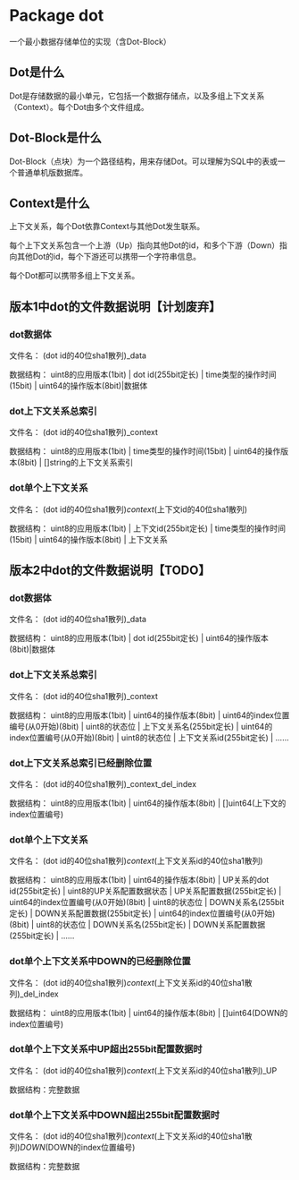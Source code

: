 # Package dot

一个最小数据存储单位的实现（含Dot-Block）

## Dot是什么

Dot是存储数据的最小单元，它包括一个数据存储点，以及多组上下文关系（Context）。每个Dot由多个文件组成。

## Dot-Block是什么

Dot-Block（点块）为一个路径结构，用来存储Dot。可以理解为SQL中的表或一个普通单机版数据库。

## Context是什么

上下文关系，每个Dot依靠Context与其他Dot发生联系。

每个上下文关系包含一个上游（Up）指向其他Dot的id，和多个下游（Down）指向其他Dot的id，每个下游还可以携带一个字符串信息。

每个Dot都可以携带多组上下文关系。

## 版本1中dot的文件数据说明【计划废弃】

### dot数据体

文件名： (dot id的40位sha1散列)_data

数据结构： uint8的应用版本(1bit) | dot id(255bit定长) | time类型的操作时间(15bit) | uint64的操作版本(8bit)|数据体

### dot上下文关系总索引

文件名： (dot id的40位sha1散列)_context

数据结构： uint8的应用版本(1bit) | time类型的操作时间(15bit) | uint64的操作版本(8bit) | []string的上下文关系索引

### dot单个上下文关系

文件名： (dot id的40位sha1散列)_context_(上下文id的40位sha1散列)

数据结构： uint8的应用版本(1bit) | 上下文id(255bit定长) | time类型的操作时间(15bit) | uint64的操作版本(8bit) | 上下文关系


## 版本2中dot的文件数据说明【TODO】

### dot数据体

文件名： (dot id的40位sha1散列)_data

数据结构： uint8的应用版本(1bit) | dot id(255bit定长) | uint64的操作版本(8bit)|数据体

### dot上下文关系总索引

文件名： (dot id的40位sha1散列)_context

数据结构： uint8的应用版本(1bit) | uint64的操作版本(8bit) | uint64的index位置编号(从0开始)(8bit) | uint8的状态位 | 上下文关系名(255bit定长) | uint64的index位置编号(从0开始)(8bit) | uint8的状态位 | 上下文关系id(255bit定长) | ……

### dot上下文关系总索引已经删除位置

文件名： (dot id的40位sha1散列)_context_del_index

数据结构： uint8的应用版本(1bit) | uint64的操作版本(8bit) | []uint64(上下文的index位置编号)

### dot单个上下文关系

文件名： (dot id的40位sha1散列)_context_(上下文关系id的40位sha1散列)

数据结构： uint8的应用版本(1bit) | uint64的操作版本(8bit) | UP关系的dot id(255bit定长) | uint8的UP关系配置数据状态 | UP关系配置数据(255bit定长) | uint64的index位置编号(从0开始)(8bit) | uint8的状态位 | DOWN关系名(255bit定长) | DOWN关系配置数据(255bit定长) | uint64的index位置编号(从0开始)(8bit) | uint8的状态位 | DOWN关系名(255bit定长) | DOWN关系配置数据(255bit定长) | ……

### dot单个上下文关系中DOWN的已经删除位置

文件名： (dot id的40位sha1散列)_context_(上下文关系id的40位sha1散列)_del_index

数据结构： uint8的应用版本(1bit) | uint64的操作版本(8bit) | []uint64(DOWN的index位置编号)

### dot单个上下文关系中UP超出255bit配置数据时

文件名： (dot id的40位sha1散列)_context_(上下文关系id的40位sha1散列)_UP

数据结构：完整数据

### dot单个上下文关系中DOWN超出255bit配置数据时

文件名： (dot id的40位sha1散列)_context_(上下文关系id的40位sha1散列)_DOWN_(DOWN的index位置编号)

数据结构：完整数据


